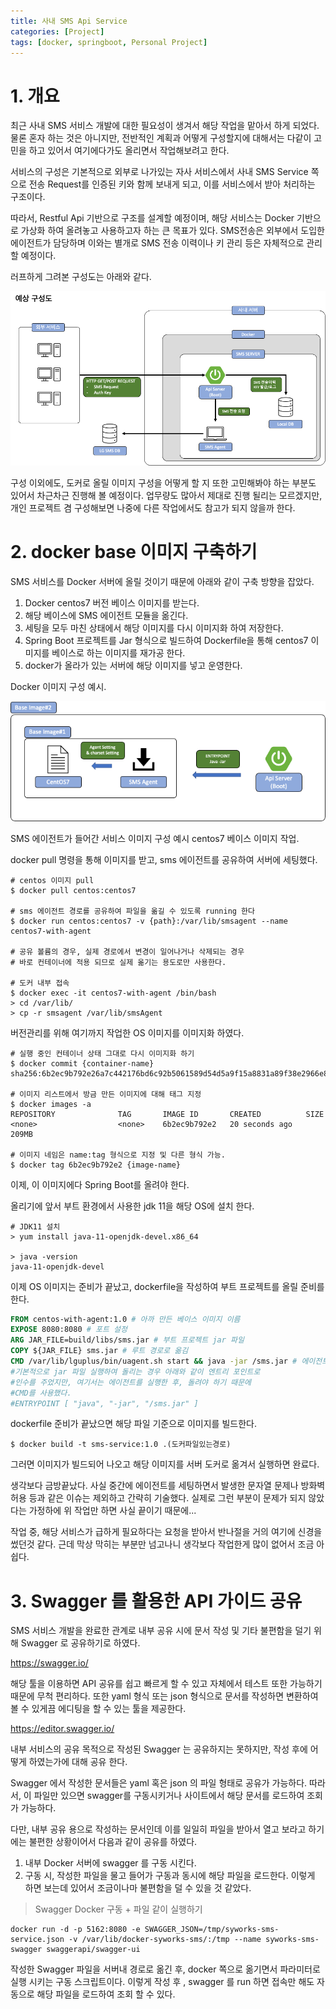 ```yaml
---
title: 사내 SMS Api Service
categories: [Project]
tags: [docker, springboot, Personal Project]
---
```


# 1. 개요

최근 사내 SMS 서비스 개발에 대한 필요성이 생겨서 해당 작업을 맡아서 하게 되었다. 물론 혼자 하는 것은 아니지만, 전반적인 계획과 어떻게 구성할지에 대해서는 다같이 고민을 하고 있어서 여기에다가도 올리면서 작업해보려고 한다.

서비스의 구성은 기본적으로 외부로 나가있는 자사 서비스에서 사내 SMS Service 쪽으로 전송 Request를 인증된 키와 함께 보내게 되고, 이를 서비스에서 받아 처리하는 구조이다.

따라서, Restful Api 기반으로 구조를 설계할 예정이며, 해당 서비스는 Docker 기반으로 가상화 하여 올려놓고 사용하고자 하는 큰 목표가 있다. SMS전송은 외부에서 도입한 에이전트가 담당하며 이와는 별개로 SMS 전송 이력이나 키 관리 등은 자체적으로 관리할 예정이다.

러프하게 그려본 구성도는 아래와 같다.

![2-1](/assets/img/Project/2-1.png)

구성 이외에도, 도커로 올릴 이미지 구성을 어떻게 할 지 또한 고민해봐야 하는 부분도 있어서 차근차근 진행해 볼 예정이다. 업무량도 많아서 제대로 진행 될리는 모르겠지만, 개인 프로젝트 겸 구성해보면 나중에 다른 작업에서도 참고가 되지 않을까 한다.

# 2. docker base 이미지 구축하기

SMS 서비스를 Docker 서버에 올릴 것이기 때문에 아래와 같이 구축 방향을 잡았다.

1. Docker centos7 버전 베이스 이미지를 받는다.
2. 해당 베이스에 SMS 에이전트 모듈을 옮긴다.
3. 세팅을 모두 마친 상태에서 해당 이미지를 다시 이미지화 하여 저장한다.
4. Spring Boot 프로젝트를 Jar 형식으로 빌드하여 Dockerfile을 통해 centos7 이미지를 베이스로 하는 이미지를 재가공 한다.
5. docker가 올라가 있는 서버에 해당 이미지를 넣고 운영한다.

Docker 이미지 구성 예시.

![2-2](/assets/img/Project/2-2.png)

SMS 에이전트가 들어간 서비스 이미지 구성 예시
centos7 베이스 이미지 작업.

docker pull 명령을 통해 이미지를 받고, sms 에이전트를 공유하여 서버에 세팅했다.

```
# centos 이미지 pull
$ docker pull centos:centos7

# sms 에이전트 경로를 공유하여 파일을 옮길 수 있도록 running 한다
$ docker run centos:centos7 -v {path}:/var/lib/smsagent --name centos7-with-agent

# 공유 볼륨의 경우, 실제 경로에서 변경이 일어나거나 삭제되는 경우
# 바로 컨테이너에 적용 되므로 실제 옮기는 용도로만 사용한다.

# 도커 내부 접속
$ docker exec -it centos7-with-agent /bin/bash
> cd /var/lib/
> cp -r smsagent /var/lib/smsAgent
```

버전관리를 위해 여기까지 작업한 OS 이미지를 이미지화 하였다.

```
# 실행 중인 컨테이너 상태 그대로 다시 이미지화 하기
$ docker commit {container-name}
sha256:6b2ec9b792e26a7c442176bd6c92b5061589d54d5a9f15a8831a89f38e2966e8

# 이미지 리스트에서 방금 만든 이미지에 대해 태그 지정
$ docker images -a
REPOSITORY              TAG       IMAGE ID       CREATED          SIZE
<none>                  <none>    6b2ec9b792e2   20 seconds ago   209MB

# 이미지 네임은 name:tag 형식으로 지정 및 다른 형식 가능.
$ docker tag 6b2ec9b792e2 {image-name}
```

이제, 이 이미지에다 Spring Boot를 올려야 한다.

올리기에 앞서 부트 환경에서 사용한 jdk 11을 해당 OS에 설치 한다.

```
# JDK11 설치
> yum install java-11-openjdk-devel.x86_64

> java -version
java-11-openjdk-devel
```

이제 OS 이미지는 준비가 끝났고, dockerfile을 작성하여 부트 프로젝트를 올릴 준비를 한다.

```dockerfile
FROM centos-with-agent:1.0 # 아까 만든 베이스 이미지 이름
EXPOSE 8080:8080 # 포트 설정
ARG JAR_FILE=build/libs/sms.jar # 부트 프로젝트 jar 파일
COPY ${JAR_FILE} sms.jar # 루트 경로로 옮김
CMD /var/lib/lguplus/bin/uagent.sh start && java -jar /sms.jar # 에이전트 실행 및 프로젝트 실행
#기본적으로 jar 파일 실행하여 돌리는 경우 아래와 같이 엔트리 포인트로
#인수를 주었지만, 여기서는 에이전트를 실행한 후, 돌려야 하기 때문에
#CMD를 사용했다.
#ENTRYPOINT [ "java", "-jar", "/sms.jar" ]
```

dockerfile 준비가 끝났으면 해당 파일 기준으로 이미지를 빌드한다.

```
$ docker build -t sms-service:1.0 .(도커파일있는경로)
```

그러면 이미지가 빌드되어 나오고 해당 이미지를 서버 도커로 옮겨서 실행하면 완료다.

생각보다 금방끝났다. 사실 중간에 에이전트를 세팅하면서 발생한 문자열 문제나 방화벽 허용 등과 같은 이슈는 제외하고 간략히 기술했다. 실제로 그런 부분이 문제가 되지 않았다는 가정하에 위 작업만 하면 사실 끝이기 때문에...

작업 중, 해당 서비스가 급하게 필요하다는 요청을 받아서 반나절을 거의 여기에 신경을 썼던것 같다. 근데 막상 막히는 부분만 넘고나니 생각보다 작업한게 많이 없어서 조금 아쉽다.

# 3. Swagger 를 활용한 API 가이드 공유

SMS 서비스 개발을 완료한 관계로 내부 공유 시에 문서 작성 및 기타 불편함을 덜기 위해 Swagger 로 공유하기로 하였다.

https://swagger.io/

해당 툴을 이용하면 API 공유를 쉽고 빠르게 할 수 있고 자체에서 테스트 또한 가능하기 때문에 무척 편리하다. 또한 yaml 형식 또는 json 형식으로 문서를 작성하면 변환하여 볼 수 있게끔 에디팅을 할 수 있는 툴을 제공한다.

https://editor.swagger.io/

내부 서비스의 공유 목적으로 작성된 Swagger 는 공유하지는 못하지만, 작성 후에 어떻게 하였는가에 대해 공유 한다.

Swagger 에서 작성한 문서들은 yaml 혹은 json 의 파일 형태로 공유가 가능하다. 따라서, 이 파일만 있으면 swagger를 구동시키거나 사이트에서 해당 문서를 로드하여 조회가 가능하다.

다만, 내부 공유 용으로 작성하는 문서인데 이를 일일히 파일을 받아서 열고 보라고 하기에는 불편한 상황이어서 다음과 같이 공유를 하였다.

1. 내부 Docker 서버에 swagger 를 구동 시킨다.
2. 구동 시, 작성한 파일을 물고 들어가 구동과 동시에 해당 파일을 로드한다.
   이렇게 하면 보는데 있어서 조금이나마 불편함을 덜 수 있을 것 같았다.

> Swagger Docker 구동 + 파일 같이 실행하기

```
docker run -d -p 5162:8080 -e SWAGGER_JSON=/tmp/syworks-sms-service.json -v /var/lib/docker-syworks-sms/:/tmp --name syworks-sms-swagger swaggerapi/swagger-ui
```

작성한 Swagger 파일을 서버내 경로로 옮긴 후, docker 쪽으로 옮기면서 파라미터로 실행 시키는 구동 스크립트이다.
이렇게 작성 후 , swagger 를 run 하면 접속만 해도 자동으로 해당 파일을 로드하여 조회 할 수 있다.
